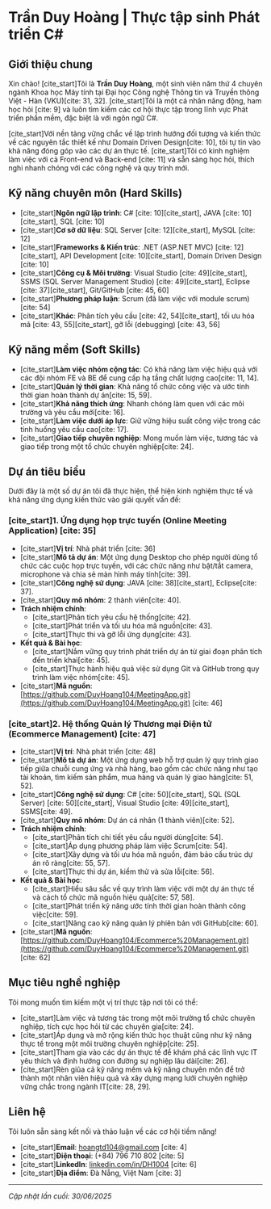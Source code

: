 # Trần Duy Hoàng | Thực tập sinh Phát triển C#

## Giới thiệu chung

Xin chào! [cite_start]Tôi là **Trần Duy Hoàng**, một sinh viên năm thứ 4 chuyên ngành Khoa học Máy tính tại Đại học Công nghệ Thông tin và Truyền thông Việt - Hàn (VKU)[cite: 31, 32]. [cite_start]Tôi là một cá nhân năng động, ham học hỏi [cite: 9] và luôn tìm kiếm các cơ hội thực tập trong lĩnh vực Phát triển phần mềm, đặc biệt là với ngôn ngữ C#.

[cite_start]Với nền tảng vững chắc về lập trình hướng đối tượng và kiến thức về các nguyên tắc thiết kế như Domain Driven Design[cite: 10], tôi tự tin vào khả năng đóng góp vào các dự án thực tế. [cite_start]Tôi có kinh nghiệm làm việc với cả Front-end và Back-end [cite: 11] và sẵn sàng học hỏi, thích nghi nhanh chóng với các công nghệ và quy trình mới.

## Kỹ năng chuyên môn (Hard Skills)

* [cite_start]**Ngôn ngữ lập trình**: C# [cite: 10][cite_start], JAVA [cite: 10][cite_start], SQL [cite: 10]
* [cite_start]**Cơ sở dữ liệu**: SQL Server [cite: 12][cite_start], MySQL [cite: 12]
* [cite_start]**Frameworks & Kiến trúc**: .NET (ASP.NET MVC) [cite: 12][cite_start], API Development [cite: 10][cite_start], Domain Driven Design [cite: 10]
* [cite_start]**Công cụ & Môi trường**: Visual Studio [cite: 49][cite_start], SSMS (SQL Server Management Studio) [cite: 49][cite_start], Eclipse [cite: 37][cite_start], Git/GitHub [cite: 45, 60]
* [cite_start]**Phương pháp luận**: Scrum (đã làm việc với module scrum) [cite: 54]
* [cite_start]**Khác**: Phân tích yêu cầu [cite: 42, 54][cite_start], tối ưu hóa mã [cite: 43, 55][cite_start], gỡ lỗi (debugging) [cite: 43, 56]

## Kỹ năng mềm (Soft Skills)

* [cite_start]**Làm việc nhóm cộng tác**: Có khả năng làm việc hiệu quả với các đội nhóm FE và BE để cung cấp hạ tầng chất lượng cao[cite: 11, 14].
* [cite_start]**Quản lý thời gian**: Khả năng tổ chức công việc và ước tính thời gian hoàn thành dự án[cite: 15, 59].
* [cite_start]**Khả năng thích ứng**: Nhanh chóng làm quen với các môi trường và yêu cầu mới[cite: 16].
* [cite_start]**Làm việc dưới áp lực**: Giữ vững hiệu suất công việc trong các tình huống yêu cầu cao[cite: 17].
* [cite_start]**Giao tiếp chuyên nghiệp**: Mong muốn làm việc, tương tác và giao tiếp trong một tổ chức chuyên nghiệp[cite: 24].

## Dự án tiêu biểu

Dưới đây là một số dự án tôi đã thực hiện, thể hiện kinh nghiệm thực tế và khả năng ứng dụng kiến thức vào giải quyết vấn đề:

### [cite_start]1. Ứng dụng họp trực tuyến (Online Meeting Application) [cite: 35]

* [cite_start]**Vị trí**: Nhà phát triển [cite: 36]
* [cite_start]**Mô tả dự án**: Một ứng dụng Desktop cho phép người dùng tổ chức các cuộc họp trực tuyến, với các chức năng như bật/tắt camera, microphone và chia sẻ màn hình máy tính[cite: 39].
* [cite_start]**Công nghệ sử dụng**: JAVA [cite: 38][cite_start], Eclipse[cite: 37].
* [cite_start]**Quy mô nhóm**: 2 thành viên[cite: 40].
* **Trách nhiệm chính**:
    * [cite_start]Phân tích yêu cầu hệ thống[cite: 42].
    * [cite_start]Phát triển và tối ưu hóa mã nguồn[cite: 43].
    * [cite_start]Thực thi và gỡ lỗi ứng dụng[cite: 43].
* **Kết quả & Bài học**:
    * [cite_start]Nắm vững quy trình phát triển dự án từ giai đoạn phân tích đến triển khai[cite: 45].
    * [cite_start]Thực hành hiệu quả việc sử dụng Git và GitHub trong quy trình làm việc nhóm[cite: 45].
* [cite_start]**Mã nguồn**: [https://github.com/DuyHoang104/MeetingApp.git](https://github.com/DuyHoang104/MeetingApp.git) [cite: 46]

### [cite_start]2. Hệ thống Quản lý Thương mại Điện tử (Ecommerce Management) [cite: 47]

* [cite_start]**Vị trí**: Nhà phát triển [cite: 48]
* [cite_start]**Mô tả dự án**: Một ứng dụng web hỗ trợ quản lý quy trình giao tiếp giữa chuỗi cung ứng và nhà hàng, bao gồm các chức năng như tạo tài khoản, tìm kiếm sản phẩm, mua hàng và quản lý giao hàng[cite: 51, 52].
* [cite_start]**Công nghệ sử dụng**: C# [cite: 50][cite_start], SQL (SQL Server) [cite: 50][cite_start], Visual Studio [cite: 49][cite_start], SSMS[cite: 49].
* [cite_start]**Quy mô nhóm**: Dự án cá nhân (1 thành viên)[cite: 52].
* **Trách nhiệm chính**:
    * [cite_start]Phân tích chi tiết yêu cầu người dùng[cite: 54].
    * [cite_start]Áp dụng phương pháp làm việc Scrum[cite: 54].
    * [cite_start]Xây dựng và tối ưu hóa mã nguồn, đảm bảo cấu trúc dự án rõ ràng[cite: 55, 57].
    * [cite_start]Thực thi dự án, kiểm thử và sửa lỗi[cite: 56].
* **Kết quả & Bài học**:
    * [cite_start]Hiểu sâu sắc về quy trình làm việc với một dự án thực tế và cách tổ chức mã nguồn hiệu quả[cite: 57, 58].
    * [cite_start]Phát triển kỹ năng ước tính thời gian hoàn thành công việc[cite: 59].
    * [cite_start]Nâng cao kỹ năng quản lý phiên bản với GitHub[cite: 60].
* [cite_start]**Mã nguồn**: [https://github.com/DuyHoang104/Ecommerce%20Management.git](https://github.com/DuyHoang104/Ecommerce%20Management.git) [cite: 62]

## Mục tiêu nghề nghiệp

Tôi mong muốn tìm kiếm một vị trí thực tập nơi tôi có thể:

* [cite_start]Làm việc và tương tác trong một môi trường tổ chức chuyên nghiệp, tích cực học hỏi từ các chuyên gia[cite: 24].
* [cite_start]Áp dụng và mở rộng kiến thức học thuật cũng như kỹ năng thực tế trong một môi trường chuyên nghiệp[cite: 25].
* [cite_start]Tham gia vào các dự án thực tế để khám phá các lĩnh vực IT yêu thích và định hướng con đường sự nghiệp lâu dài[cite: 26].
* [cite_start]Rèn giũa cả kỹ năng mềm và kỹ năng chuyên môn để trở thành một nhân viên hiệu quả và xây dựng mạng lưới chuyên nghiệp vững chắc trong ngành IT[cite: 28, 29].

## Liên hệ

Tôi luôn sẵn sàng kết nối và thảo luận về các cơ hội tiềm năng!

* [cite_start]**Email**: hoangtd104@gmail.com [cite: 4]
* [cite_start]**Điện thoại**: (+84) 796 710 802 [cite: 5]
* [cite_start]**LinkedIn**: [linkedin.com/in/DH1004](https://www.linkedin.com/in/DH1004) [cite: 6]
* [cite_start]**Địa điểm**: Đà Nẵng, Việt Nam [cite: 3]

---
*Cập nhật lần cuối: 30/06/2025*
